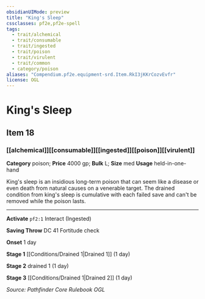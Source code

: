 ```yaml
---
obsidianUIMode: preview
title: "King's Sleep"
cssclasses: pf2e,pf2e-spell
tags:
  - trait/alchemical
  - trait/consumable
  - trait/ingested
  - trait/poison
  - trait/virulent
  - trait/common
  - category/poison
aliases: "Compendium.pf2e.equipment-srd.Item.RkI3jKKrCozvEvfr"
license: OGL
---
```

# King's Sleep
## Item 18
### [[alchemical]][[consumable]][[ingested]][[poison]][[virulent]]

**Category** poison; 
**Price** 4000 gp; 
**Bulk** L; **Size** med
**Usage** held-in-one-hand

King's sleep is an insidious long-term poison that can seem like a disease or even death from natural causes on a venerable target. The drained condition from king's sleep is cumulative with each failed save and can't be removed while the poison lasts.

* * *

**Activate** `pf2:1` Interact (Ingested)

**Saving Throw** DC 41 Fortitude check

**Onset** 1 day

**Stage 1** [[Conditions/Drained 1|Drained 1]] (1 day)

**Stage 2** drained 1 (1 day)

**Stage 3** [[Conditions/Drained 1|Drained 2]] (1 day)

*Source: Pathfinder Core Rulebook*
*OGL*